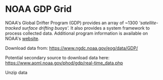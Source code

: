 # NOAA GDP Grid
NOAA's Global Drifter Program (GDP) provides an array of ~1300 *'satellite-tracked surface drifting buoys'.* It also provides a system framework to process collected data. Additional program information is available on NOAA's [website](https://www.aoml.noaa.gov/global-drifter-program/).

Download data from:
https://www.ngdc.noaa.gov/eog/data/GDP/

Potential secondary source to download data here:
https://www.aoml.noaa.gov/phod/gdp/real-time_data.php

Unzip data
